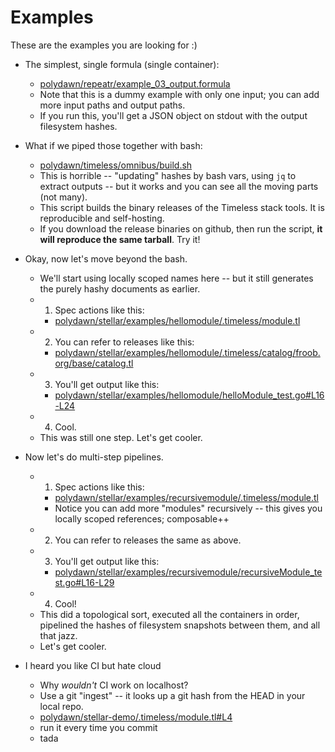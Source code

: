 Examples
========

These are the examples you are looking for :)

- The simplest, single formula (single container):
	- [polydawn/repeatr/example_03_output.formula](https://github.com/polydawn/repeatr/blob/c87a4d705ed42a401c7f1a82604ab8ab226955e8/example_03_output.formula)
	- Note that this is a dummy example with only one input; you can add more input paths and output paths.
	- If you run this, you'll get a JSON object on stdout with the output filesystem hashes.

- What if we piped those together with bash:
	- [polydawn/timeless/omnibus/build.sh](https://github.com/polydawn/timeless/blob/df9c431880fdebaafb86436ef7d5c8f38f2dcc01/omnibus/build.sh)
	- This is horrible -- "updating" hashes by bash vars, using `jq` to extract outputs -- but it works and you can see all the moving parts (not many).
	- This script builds the binary releases of the Timeless stack tools.  It is reproducible and self-hosting.
	- If you download the release binaries on github, then run the script, **it will reproduce the same tarball**.  Try it!

- Okay, now let's move beyond the bash.
	- We'll start using locally scoped names here -- but it still generates the purely hashy documents as earlier.
	- 1) Spec actions like this:
		- [polydawn/stellar/examples/hellomodule/.timeless/module.tl](https://github.com/polydawn/stellar/blob/8dc00ed104b2f60a974ba8aedfaca6cee0177594/examples/hellomodule/.timeless/module.tl)
	- 2) You can refer to releases like this:
		- [polydawn/stellar/examples/hellomodule/.timeless/catalog/froob.org/base/catalog.tl](https://github.com/polydawn/stellar/blob/8dc00ed104b2f60a974ba8aedfaca6cee0177594/examples/hellomodule/.timeless/catalog/froob.org/base/catalog.tl)
	- 3) You'll get output like this:
		- [polydawn/stellar/examples/hellomodule/helloModule_test.go#L16-L24](https://github.com/polydawn/stellar/blob/8dc00ed104b2f60a974ba8aedfaca6cee0177594/examples/hellomodule/helloModule_test.go#L16-L24)
	- 4) Cool.
	- This was still one step.  Let's get cooler.

- Now let's do multi-step pipelines.
	- 1) Spec actions like this:
		- [polydawn/stellar/examples/recursivemodule/.timeless/module.tl](https://github.com/polydawn/stellar/blob/8dc00ed104b2f60a974ba8aedfaca6cee0177594/examples/recursivemodule/.timeless/module.tl)
		- Notice you can add more "modules" recursively -- this gives you locally scoped references; composable++
	- 2) You can refer to releases the same as above.
	- 3) You'll get output like this:
		- [polydawn/stellar/examples/recursivemodule/recursiveModule_test.go#L16-L29](https://github.com/polydawn/stellar/blob/8dc00ed104b2f60a974ba8aedfaca6cee0177594/examples/recursivemodule/recursiveModule_test.go#L16-L29)
	- 4) Cool!
	- This did a topological sort, executed all the containers in order, pipelined the hashes of filesystem snapshots between them, and all that jazz.
	- Let's get cooler.

- I heard you like CI but hate cloud
	- Why *wouldn't* CI work on localhost?
	- Use a git "ingest" -- it looks up a git hash from the HEAD in your local repo.
	- [polydawn/stellar-demo/.timeless/module.tl#L4](https://github.com/polydawn/stellar-demo/blob/26cb507ca02a04b9eb5435fe486d6d8d0e0cfd65/.timeless/module.tl#L4)
	- run it every time you commit
	- tada
